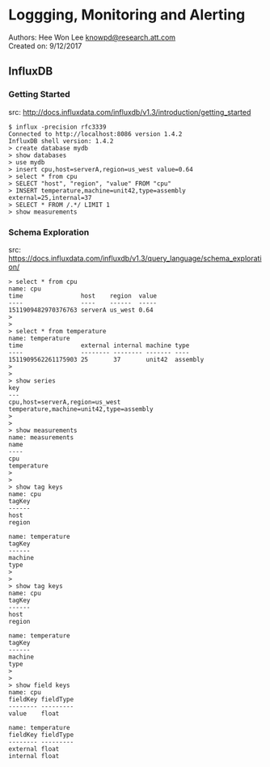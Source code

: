 # Loggging, Monitoring and Alerting  
Authors: Hee Won Lee <knowpd@research.att.com>  
Created on: 9/12/2017  

## InfluxDB  
### Getting Started  
src: <http://docs.influxdata.com/influxdb/v1.3/introduction/getting_started>  

```
$ influx -precision rfc3339
Connected to http://localhost:8086 version 1.4.2
InfluxDB shell version: 1.4.2
> create database mydb
> show databases
> use mydb
> insert cpu,host=serverA,region=us_west value=0.64
> select * from cpu
> SELECT "host", "region", "value" FROM "cpu"
> INSERT temperature,machine=unit42,type=assembly external=25,internal=37
> SELECT * FROM /.*/ LIMIT 1
> show measurements
```

### Schema Exploration  
src: <https://docs.influxdata.com/influxdb/v1.3/query_language/schema_exploration/>
```
> select * from cpu
name: cpu
time                host    region  value
----                ----    ------  -----
1511909482970376763 serverA us_west 0.64
>
>
> select * from temperature
name: temperature
time                external internal machine type
----                -------- -------- ------- ----
1511909562261175903 25       37       unit42  assembly
>
>
> show series
key
---
cpu,host=serverA,region=us_west
temperature,machine=unit42,type=assembly
>
>
> show measurements
name: measurements
name
----
cpu
temperature
>
>
> show tag keys
name: cpu
tagKey
------
host
region

name: temperature
tagKey
------
machine
type
>
>
> show tag keys
name: cpu
tagKey
------
host
region

name: temperature
tagKey
------
machine
type
>
>
> show field keys
name: cpu
fieldKey fieldType
-------- ---------
value    float

name: temperature
fieldKey fieldType
-------- ---------
external float
internal float 
```
